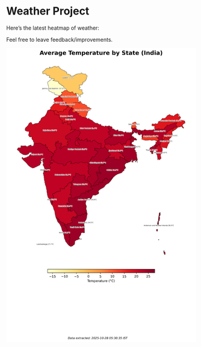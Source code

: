 # Weather Project

Here’s the latest heatmap of weather:

Feel free to leave feedback/improvements.

![India Heatmap](docs/assets/india_heatmap.png?v=0007A5)
